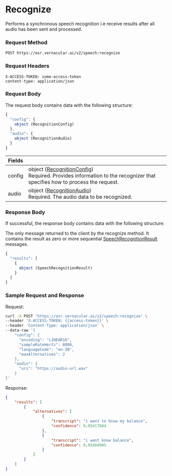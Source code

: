 # Recognize
Performs a synchronous speech recognition i.e receive results after all audio has been sent and processed.

### Request Method
`POST https://asr.vernacular.ai/v2/speech:recognize`

### Request Headers
```
X-ACCESS-TOKEN: some-access-token
content-type: application/json
```

### Request Body
The request body contains data with the following structure:

```js
{
  "config": {
    object (RecognitionConfig)
  },
  "audio": {
    object (RecognitionAudio)
  }
}
```

|Fields||
|--|--|
|config|object ([RecognitionConfig](../types/RecognitionConfig.md))<br>Required. Provides information to the recognizer that specifies how to process the request.|
|audio|object ([RecognitionAudio](../types/RecognitionAudio.md))<br>Required. The audio data to be recognized.|

### Response Body
If successful, the response body contains data with the following structure:

The only message returned to the client by the recognize method. It contains the result as zero or more sequential [SpeechRecognitionResult](../types/SpeechRecognitionResult.md) messages.

```js
{
  "results": [
    {
      object (SpeechRecognitionResult)
    }
  ]
}
```

### Sample Request and Response
Request:
```bash
curl -X POST 'https://asr.vernacular.ai/v2/speech:recognize' \
--header 'X-ACCESS-TOKEN: {{access-token}}' \
--header 'Content-Type: application/json' \
--data-raw '{
    "config": {
      "encoding": "LINEAR16",
      "sampleRateHertz": 8000,
      "languageCode": "en-IN",
      "maxAlternatives": 2
    },
    "audio": {
      "uri": "https://audio-url.wav"
    }
}'
```
Response:
```json
{
    "results": [
        {
            "alternatives": [
                {
                    "transcript": "i want to know my balance",
                    "confidence": 0.95417684
                },
                {
                    "transcript": "i want know balance",
                    "confidence": 0.95404005
                }
            ]
        }
    ]
}
```
